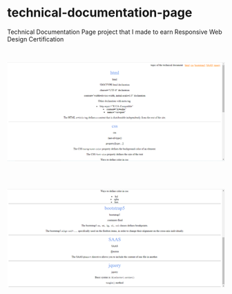 # technical-documentation-page
Technical Documentation Page project that I made to earn Responsive Web Design Certification

<br>

![](screenshot.png)

<br>
<br>

![](screenshot1.png)
